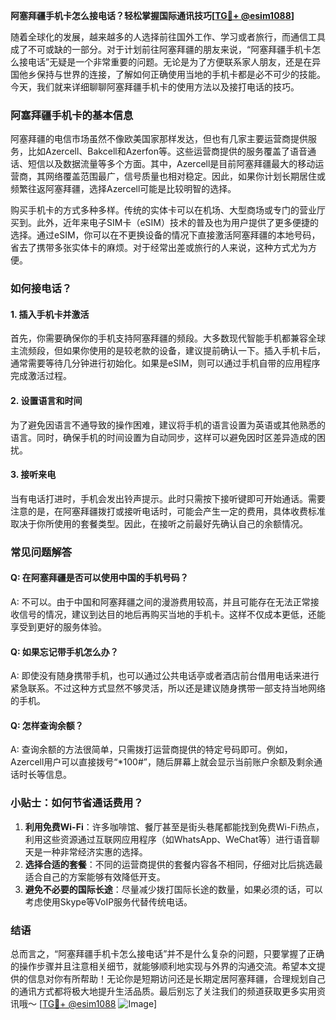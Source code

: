 **阿塞拜疆手机卡怎么接电话？轻松掌握国际通讯技巧[[TG💪+ @esim1088](https://t.me/s/esim1088)]**

随着全球化的发展，越来越多的人选择前往国外工作、学习或者旅行，而通信工具成了不可或缺的一部分。对于计划前往阿塞拜疆的朋友来说，“阿塞拜疆手机卡怎么接电话”无疑是一个非常重要的问题。无论是为了方便联系家人朋友，还是在异国他乡保持与世界的连接，了解如何正确使用当地的手机卡都是必不可少的技能。今天，我们就来详细聊聊阿塞拜疆手机卡的使用方法以及接打电话的技巧。

### 阿塞拜疆手机卡的基本信息

阿塞拜疆的电信市场虽然不像欧美国家那样发达，但也有几家主要运营商提供服务，比如Azercell、Bakcell和Azerfon等。这些运营商提供的服务覆盖了语音通话、短信以及数据流量等多个方面。其中，Azercell是目前阿塞拜疆最大的移动运营商，其网络覆盖范围最广，信号质量也相对稳定。因此，如果你计划长期居住或频繁往返阿塞拜疆，选择Azercell可能是比较明智的选择。

购买手机卡的方式多种多样。传统的实体卡可以在机场、大型商场或专门的营业厅买到。此外，近年来电子SIM卡（eSIM）技术的普及也为用户提供了更多便捷的选择。通过eSIM，你可以在不更换设备的情况下直接激活阿塞拜疆的本地号码，省去了携带多张实体卡的麻烦。对于经常出差或旅行的人来说，这种方式尤为方便。

### 如何接电话？

#### 1. 插入手机卡并激活

首先，你需要确保你的手机支持阿塞拜疆的频段。大多数现代智能手机都兼容全球主流频段，但如果你使用的是较老款的设备，建议提前确认一下。插入手机卡后，通常需要等待几分钟进行初始化。如果是eSIM，则可以通过手机自带的应用程序完成激活过程。

#### 2. 设置语言和时间

为了避免因语言不通导致的操作困难，建议将手机的语言设置为英语或其他熟悉的语言。同时，确保手机的时间设置为自动同步，这样可以避免因时区差异造成的困扰。

#### 3. 接听来电

当有电话打进时，手机会发出铃声提示。此时只需按下接听键即可开始通话。需要注意的是，在阿塞拜疆拨打或接听电话时，可能会产生一定的费用，具体收费标准取决于你所使用的套餐类型。因此，在接听之前最好先确认自己的余额情况。

### 常见问题解答

#### Q: 在阿塞拜疆是否可以使用中国的手机号码？

A: 不可以。由于中国和阿塞拜疆之间的漫游费用较高，并且可能存在无法正常接收信号的情况，建议到达目的地后再购买当地的手机卡。这样不仅成本更低，还能享受到更好的服务体验。

#### Q: 如果忘记带手机怎么办？

A: 即使没有随身携带手机，也可以通过公共电话亭或者酒店前台借用电话来进行紧急联系。不过这种方式显然不够灵活，所以还是建议随身携带一部支持当地网络的手机。

#### Q: 怎样查询余额？

A: 查询余额的方法很简单，只需拨打运营商提供的特定号码即可。例如，Azercell用户可以直接拨号“*100#”，随后屏幕上就会显示当前账户余额及剩余通话时长等信息。

### 小贴士：如何节省通话费用？

1. **利用免费Wi-Fi**：许多咖啡馆、餐厅甚至是街头巷尾都能找到免费Wi-Fi热点，利用这些资源通过互联网应用程序（如WhatsApp、WeChat等）进行语音聊天是一种非常经济实惠的选择。
2. **选择合适的套餐**：不同的运营商提供的套餐内容各不相同，仔细对比后挑选最适合自己的方案能够有效降低开支。
3. **避免不必要的国际长途**：尽量减少拨打国际长途的数量，如果必须的话，可以考虑使用Skype等VoIP服务代替传统电话。

### 结语

总而言之，“阿塞拜疆手机卡怎么接电话”并不是什么复杂的问题，只要掌握了正确的操作步骤并且注意相关细节，就能够顺利地实现与外界的沟通交流。希望本文提供的信息对你有所帮助！无论你是短期访问还是长期定居阿塞拜疆，合理规划自己的通讯方式都将极大地提升生活品质。最后别忘了关注我们的频道获取更多实用资讯哦～ [[TG💪+ @esim1088](https://t.me/s/esim1088) ![Image](https://i.postimg.cc/4NQfJmqS/Snipaste-2025-05-13-00-14-12.png)]